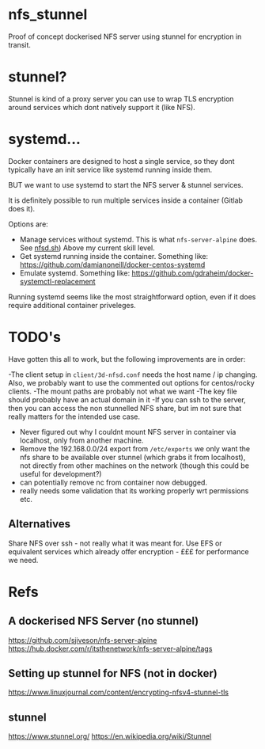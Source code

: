 # nfs_stunnel
Proof of concept dockerised NFS server using stunnel for encryption in transit.

# stunnel?
Stunnel is kind of a proxy server you can use to wrap TLS encryption around services which dont natively support it (like NFS).

# systemd...
Docker containers are designed to host a single service, so they dont typically have an init service like systemd running inside them.

BUT we want to use systemd to start the NFS server & stunnel services.

It is definitely possible to run multiple services inside a container (Gitlab does it).

Options are:

- Manage services without systemd. This is what `nfs-server-alpine` does. See [nfsd.sh](https://github.com/sjiveson/nfs-server-alpine/blob/master/nfsd.sh)) Above my current skill level.
- Get systemd running inside the container. Something like: https://github.com/damianoneill/docker-centos-systemd
- Emulate systemd. Something like: https://github.com/gdraheim/docker-systemctl-replacement


Running systemd seems like the most straightforward option, even if it does require additional container priveleges. 

# TODO's
Have gotten this all to work, but the following improvements are in order:

-The client setup in `client/3d-nfsd.conf` needs the host name / ip changing. Also, we probably want to use the commented out options for centos/rocky clients.
-The mount paths are probably not what we want
-The key file should probably have an actual domain in it
-If you can ssh to the server, then you can access the non stunnelled NFS share, but im not sure that really matters for the intended use case.
- Never figured out why I couldnt mount NFS server in container via localhost, only from another machine.
- Remove the 192.168.0.0/24 export from `/etc/exports` we only want the nfs share to be available over stunnel (which grabs it from localhost), not directly from other machines on the network (though this could be useful for development?)
- can potentially remove nc from container now debugged.
- really needs some validation that its working properly wrt permissions etc.

## Alternatives
Share NFS over ssh - not really what it was meant for.
Use EFS or equivalent services which already offer encryption - £££ for performance we need.

# Refs

## A dockerised NFS Server (no stunnel)
https://github.com/sjiveson/nfs-server-alpine
https://hub.docker.com/r/itsthenetwork/nfs-server-alpine/tags

## Setting up stunnel for NFS (not in docker)
https://www.linuxjournal.com/content/encrypting-nfsv4-stunnel-tls

## stunnel
https://www.stunnel.org/
https://en.wikipedia.org/wiki/Stunnel